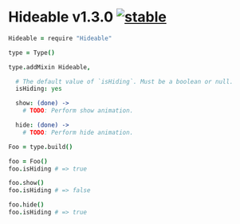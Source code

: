 
# Hideable v1.3.0 [![stable](http://badges.github.io/stability-badges/dist/stable.svg)](http://github.com/badges/stability-badges)

```coffee
Hideable = require "Hideable"

type = Type()

type.addMixin Hideable,

  # The default value of `isHiding`. Must be a boolean or null.
  isHiding: yes

  show: (done) ->
    # TODO: Perform show animation.

  hide: (done) ->
    # TODO: Perform hide animation.

Foo = type.build()

foo = Foo()
foo.isHiding # => true

foo.show()
foo.isHiding # => false

foo.hide()
foo.isHiding # => true
```

